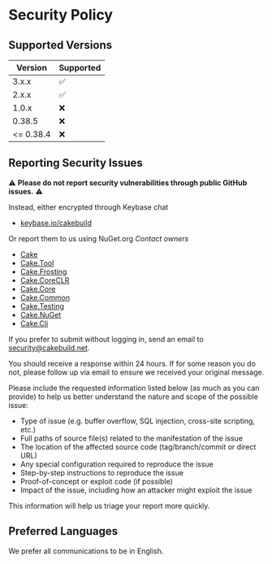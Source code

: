 # Security Policy

## Supported Versions

| Version   | Supported          |
| --------- | ------------------ |
| 3.x.x     | :white_check_mark: |
| 2.x.x     | :white_check_mark: |
| 1.0.x     | :x:                |
| 0.38.5    | :x:                |
| <= 0.38.4 | :x:                |

## Reporting Security Issues

⚠ **Please do not report security vulnerabilities through public GitHub issues.** ⚠

Instead, either encrypted through Keybase chat
  - [keybase.io/cakebuild](https://keybase.io/cakebuild)

Or report them to us using NuGet.org *Contact owners*
  - [Cake](https://www.nuget.org/packages/Cake)
  - [Cake.Tool](https://www.nuget.org/packages/Cake.Tool)
  - [Cake.Frosting](https://www.nuget.org/packages/Cake.Frosting)
  - [Cake.CoreCLR](https://www.nuget.org/packages/Cake.CoreCLR)
  - [Cake.Core](https://www.nuget.org/packages/Cake.Core)
  - [Cake.Common](https://www.nuget.org/packages/Cake.Common)
  - [Cake.Testing](https://www.nuget.org/packages/Cake.Testing)
  - [Cake.NuGet](https://www.nuget.org/packages/Cake.NuGet)
  - [Cake.Cli](https://www.nuget.org/packages/Cake.Cli)

If you prefer to submit without logging in, send an email to [security@cakebuild.net](mailto:security@cakebuild.net).

You should receive a response within 24 hours. If for some reason you do not, please follow up via email to ensure we received your original message.

Please include the requested information listed below (as much as you can provide) to help us better understand the nature and scope of the possible issue:

  * Type of issue (e.g. buffer overflow, SQL injection, cross-site scripting, etc.)
  * Full paths of source file(s) related to the manifestation of the issue
  * The location of the affected source code (tag/branch/commit or direct URL)
  * Any special configuration required to reproduce the issue
  * Step-by-step instructions to reproduce the issue
  * Proof-of-concept or exploit code (if possible)
  * Impact of the issue, including how an attacker might exploit the issue

This information will help us triage your report more quickly.

## Preferred Languages

We prefer all communications to be in English.
